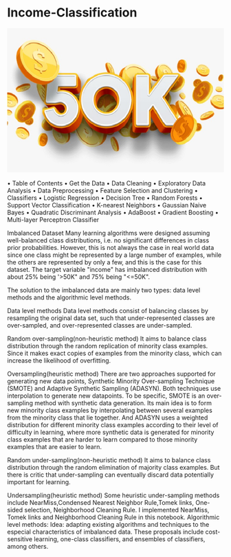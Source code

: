 # Income-Classification

![alt text](https://github.com/LinsiLin/Income-Classification/blob/main/portfolio-3.jpg)

• Table of Contents
• Get the Data
• Data Cleaning
• Exploratory Data Analysis
• Data Preprocessing
• Feature Selection and Clustering
• Classifiers
  • Logistic Regression
  • Decision Tree
  • Random Forests
  • Support Vector Classification
  • K-nearest Neighbors
  • Gaussian Naive Bayes
  • Quadratic Discriminant Analysis
  • AdaBoost
  • Gradient Boosting
  • Multi-layer Perceptron Classifier
  
Imbalanced Dataset
Many learning algorithms were designed assuming well-balanced class distributions, i.e. no significant differences in class prior probabilities. However, this is not always the case in real world data since one class might be represented by a large number of examples, while the others are represented by only a few, and this is the case for this dataset. The target variable "income" has imbalanced distribution with about 25% being '>50K" and 75% being "<=50K".

The solution to the imbalanced data are mainly two types: data level methods and the algorithmic level methods.

Data level methods
Data level methods consist of balancing classes by resampling the original data set, such that under-represented classes are over-sampled, and over-represented classes are under-sampled.

Random over-sampling(non-heuristic method)
It aims to balance class distribution through the random replication of minority class examples. Since it makes exact copies of examples from the minority class, which can increase the likelihood of overfitting.

Oversampling(heuristic method)
There are two approaches supported for generating new data points, Synthetic Minority Over-sampling Technique (SMOTE) and Adaptive Synthetic Sampling (ADASYN). Both techniques use interpolation to generate new datapoints. To be specific, SMOTE is an over-sampling method with synthetic data generation. Its main idea is to form new minority class examples by interpolating between several examples from the minority class that lie together. And ADASYN uses a weighted distribution for different minority class examples according to their level of difficulty in learning, where more synthetic data is generated for minority class examples that are harder to learn compared to those minority examples that are easier to learn.


Random under-sampling(non-heuristic method)
It aims to balance class distribution through the random elimination of majority class examples. But there is critic that under-sampling can eventually discard data potentially important for learning.


Undersampling(heuristic method)
Some heuristic under-sampling methods include NearMiss,Condensed Nearest Neighbor Rule,Tomek links, One-sided selection, Neighborhood Cleaning Rule. I implemented NearMiss, Tomek links and Neighborhood Cleaning Rule in this notebook.
Algorithmic level methods:
Idea: adapting existing algorithms and techniques to the especial characteristics of imbalanced data. These proposals include cost-sensitive learning, one-class classifiers, and ensembles of classifiers, among others.

